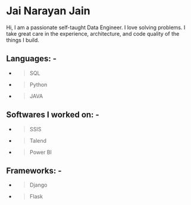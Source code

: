# Jai Narayan Jain

Hi, I am a passionate self-taught Data Engineer. I love solving problems.
I take great care in the experience, architecture, and code quality of the things I build.


## Languages: -

- > SQL
- > Python
- > JAVA

## Softwares I worked on: -

- > SSIS
- > Talend
- > Power BI

## Frameworks: -

- > Django
- > Flask
